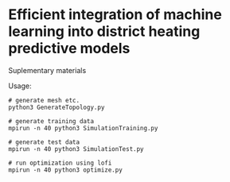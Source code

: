# Efficient integration of machine learning into district heating predictive models
Suplementary materials

Usage:
```console
# generate mesh etc.
python3 GenerateTopology.py

# generate training data
mpirun -n 40 python3 SimulationTraining.py

# generate test data
mpirun -n 40 python3 SimulationTest.py

# run optimization using lofi
mpirun -n 40 python3 optimize.py
```
